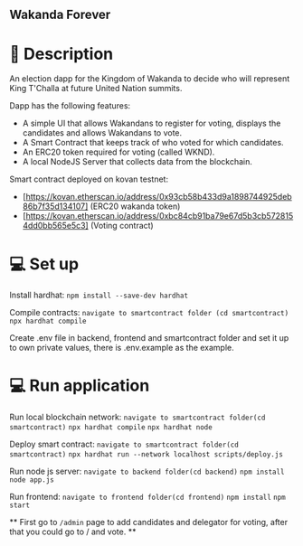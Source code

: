 ## Wakanda Forever

# :page_facing_up: Description

An election dapp for the Kingdom of Wakanda to decide who will represent King T'Challa at future United Nation summits. 

Dapp has the following features:
  - A simple UI that allows Wakandans to register for voting, displays the candidates and allows Wakandans to vote.
  - A Smart Contract that keeps track of who voted for which candidates.
  - An ERC20 token required for voting (called WKND).
  - A local NodeJS Server that collects data from the blockchain.

Smart contract deployed on kovan testnet:
  - [https://kovan.etherscan.io/address/0x93cb58b433d9a1898744925deb86b7f35d134107] (ERC20 wakanda token)
  - [https://kovan.etherscan.io/address/0xbc84cb91ba79e67d5b3cb5728154dd0bb565e5c3] (Voting contract)
 
# :computer: Set up

Install hardhat:
  ```npm install --save-dev hardhat```

Compile contracts:
  ```navigate to smartcontract folder (cd smartcontract)```
  ```npx hardhat compile```

Create .env file in backend, frontend and smartcontract folder and set it up to own private values, there is .env.example as the example.

# :computer: Run application
Run local blockchain network:
  ```navigate to smartcontract folder(cd smartcontract)```
  ```npx hardhat compile```
  ```npx hardhat node```
  
Deploy smart contract:
  ```navigate to smartcontract folder(cd smartcontract)```
  ```npx hardhat run --network localhost scripts/deploy.js```

Run node js server:
  ```navigate to backend folder(cd backend)```
  ```npm install```
  ```node app.js```
  
Run frontend:
  ```navigate to frontend folder(cd frontend)```
  ```npm install```
  ```npm start```

** First go to ```/admin``` page to add candidates and delegator for voting, after that you could go to / and vote. **
